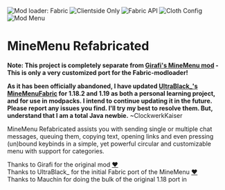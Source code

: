 ![Mod loader: Fabric](https://img.shields.io/badge/Modloader-Fabric-1976d2?style=flat-square)
![Clientside Only](https://img.shields.io/badge/environment-client-1976d2?style=flat-square)
![Fabric API](https://img.shields.io/badge/Fabric%20API-Required-blue?style=flat-square)
![Cloth Config](https://img.shields.io/badge/Cloth%20Config-Required-blue?&style=flat-square)
![Mod Menu](https://img.shields.io/badge/Mod%20Menu-Recommended-blue?&style=flat-square)

# MineMenu Refabricated

**Note: This project is completely separate from [Girafi's MineMenu mod](https://www.curseforge.com/minecraft/mc-mods/minemenu) - This is only a very customized port for the Fabric-modloader!**  

**As it has been officially abandoned, I have updated [UltraBlack_'s MineMenuFabric](https://www.curseforge.com/minecraft/mc-mods/minemenufabric) for 1.18.2 and 1.19 as both a personal learning project, and for use in modpacks. I intend to continue updating it in the future. Please report any issues you find. I'll try my best to resolve them. But, understand that I am a total Java newbie.** ~ClockwerkKaiser

MineMenu Refabricated assists you with sending single or multiple chat messages, queuing them, copying text, opening links and even pressing (un)bound keybinds in a simple, yet powerful circular and customizable menu with support for categories.

Thanks to Girafi for the original mod [❤️](https://www.curseforge.com/minecraft/mc-mods/minemenu)  
Thanks to UltraBlack_ for the initial Fabric port of the MineMenu [❤️](https://www.curseforge.com/members/ultrablack_/projects)  
Thanks to Mauchin for doing the bulk of the original 1.18 port in
